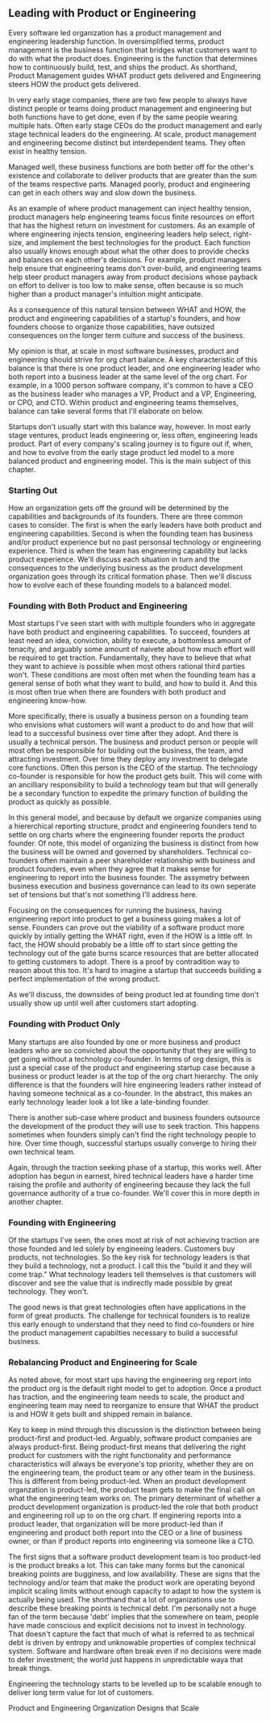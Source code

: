 ## Leading with Product or Engineering

Every software led organization has a product management and engineering leadership function. In oversimplified terms, product management is the business function that bridges what customers want to do with what the product does. Engineering is the function that determines how to continuously build, test, and ships the product. As shorthand, Product Management guides WHAT product gets delivered and Engineering steers HOW the product gets delivered. 

In very early stage companies, there are two few people to always have distinct people or teams doing product management and engineering but both functions have to get done, even if by the same people wearing multiple hats. Often early stage CEOs do the product management and early stage technical leaders do the engineering. At scale, product management and engineering become distinct but interdependent teams. They often exist in healthy tension.

Managed well, these business functions are both better off for the other's existence and collaborate to deliver products that are greater than the sum of the teams respective parts. Managed poorly, product and engineering can get in each others way and slow down the business. 

As an example of where product management can inject healthy tension, product managers help engineering teams focus finite resources on effort that has the highest return on investment for customers. As an example of where engineering injects tension, engineering leaders help select, right-size, and implement the best technologies for the product. Each function also usually knows enough about what the other does to provide checks and balances on each other's decisions. For example, product managers help ensure that engineering teams don't over-build, and engineering teams help steer product managers away from product decisions whose payback on effort to deliver is too low to make sense, often because is so much higher than a product manager's intuition might anticipate.

As a consequence of this natural tension between WHAT and HOW, the product and engineering capabilities of a startup's founders, and how founders choose to organize those capabilities, have outsized consequences on the longer term culture and success of the business. 

My opinion is that, at scale in most software businesses, product and engineering should strive for org chart balance. A key characteristic of this balance is that there is one product leader, and one engineering leader who both report into a business leader at the same level of the org chart.  For example, in a 1000 person software company, it's common to have a CEO as the business leader who manages a VP, Product and a VP, Engineering, or CPO, and CTO. Within product and engineering teams themselves, balance can take several forms that I'll elaborate on below.

Startups don't usually start with this balance way, however. In most early stage ventures, product leads engineering or, less often, engineering leads product. Part of every company's scaling journey is to figure out if, when, and how to evolve from the early stage product led model to a more balanced product and engineering model. This is the main subject of this chapter.

### Starting Out
How an organization gets off the ground will be determined by the capabilities and backgrounds of its founders. There are three common cases to consider. The first is when the early leaders have both product and engineering capabilities. Second is when the founding team has business and/or product experience but no past personsal technology or engineering experience. Third is when the team has engineering capability but lacks product experience. We'll discuss each situation in turn and the consequences to the underlying business as the product development organization goes through its critical formation phase. Then we'll discuss how to evolve each of these founding models to a balanced model.

### Founding with Both Product and Engineering
Most startups I've seen start with with multiple founders who in aggregate have both product and engineering capabilities. To succeed, founders at least need an idea, conviction, ability to execute, a bottomless amount of tenacity, and arguably some amount of naivete about how much effort will be required to get traction. Fundamentally, they have to believe that what they want to achieve is possible when most others rational third parties won't. These conditions are most often met when the founding team has a general sense of both what they want to build, and how to build it. And this is most often true when there are founders with both product and engineering know-how.

More specifically, there is usually a business person on a founding team who envisions what customers will want a product to do and how that will lead to a successful business over time after they adopt. And there is usually a technical person. The business and product person or people will most often be responsible for building out the business, the team, amd attracting investment. Over time they deploy any investment to delegate core functions. Often this person is the CEO of the startup. The technology co-founder is responsible for how the product gets built. This will come with an ancilliary responsibility to build a technology team but that will generally be a secondary function to expedite the primary function of building the product as quickly as possible.

In this general model, and because by default we organize companies using a hiererchical reporting structure, prodct and engineering founders tend to settle on org charts where the engineering founder reports the product founder. Of note, this model of organizing the business is distinct from how the business will be owned and governed by shareholders. Technical co-founders often maintain a peer shareholder relationship with business and product founders, even when they agree that it makes sense for engineering to report into the business founder. The assymetry between business execution and business governance can lead to its own seperate set of tensions but that's not something I'll address here.

Focusing on the consequences for running the business, having engineering report into product to get a business going makes a lot of sense. Founders can prove out the viability of a software product more quickly by intially getting the WHAT right, even if the HOW is a little off. In fact, the HOW should probably be a little off to start since getting the technology out of the gate burns scarce resources that are better allocated to getting customers to adopt. There is a proof by contradition way to reason about this too. It's hard to imagine a startup that succeeds building a perfect implementation of the wrong product.

As we'll discuss, the downsides of being product led at founding time don't usually show up until well after customers start adopting.

### Founding with Product Only

Many startups are also founded by one or more business and product leaders who are so convicted about the opportunity that they are willing to get going without a technology co-founder. In terms of org design, this is just a special case of the product and engineering startup case because a business or product leader is at the top of the org chart hierarchy. The only difference is that the founders will hire engineering leaders rather instead of having someone technical as a co-founder. In the abstract, this makes an early technology leader look a lot like a late-binding founder.

There is another sub-case where product and business founders outsource the development of the product they will use to seek traction. This happens sometimes when founders simply can't find the right technology people to hire. Over time though, successful startups usually converge to hiring their own technical team.

Again, through the traction seeking phase of a startup, this works well. After adoption has begun in earnest, hired technical leaders have a harder time raising the profile and authority of engineering because they lack the full governance authority of a true co-founder. We'll cover this in more depth in another chapter.

### Founding with Engineering
Of the startups I've seen, the ones most at risk of not achieving traction are those founded and led solely by engineeing leaders. Customers buy products, not technologies. So the key risk for technology leaders is that they build a technology, not a product. I call this the "build it and they will come trap." What technology leaders tell themselves is that customers will discover and see the value that is indirectly made possible by great technology. They won't.

The good news is that great technologies often have applications in the form of great products. The challenge for technical founders is to realize this early enough to understand that they need to find co-founders or hire the product management capabilties necessary to build a successful business.

### Rebalancing Product and Engineering for Scale
As noted above, for most start ups having the engineering org report into the product org is the default right model to get to adoption. Once a product has traction, and the engineering team needs to scale, the product and engineering team may need to reorganize to ensure that WHAT the product is and HOW it gets built and shipped remain in balance. 

Key to keep in mind through this discussion is the distinction between being product-first and product-led. Arguably, software product companies are always product-first. Being product-first means that delivering the right product for customers with the right functionality and performance characteristics will always be everyone's top priority, whether they are on the engineering team, the product team or any other team in the business. This is different from being product-led. When an product development organzation is product-led, the product team gets to make the final call on what the engineering team works on. The primary determinant of whether a product development organization is product-led the role that both product and engineering roll up to on the org chart. If enginering reports into a product leader, that organization will be more product-led than if engineering and product both report into the CEO or a line of business owner, or than if product reports into engineering via someone like a CTO.

The first signs that a software product development team is too product-led is the product breaks a lot. This can take many forms but the canonical breaking points are bugginess, and low availability. These are signs that the technology and/or team that make the product work are operating beyond implicit scaling limits without enough capacity to adapt to how the system is actually being used. The shorthand that a lot of organizations use to describe these breaking points is technical debt. I'm personally not a huge fan of the term because 'debt' implies that the somewhere on team, people have made conscious and explicit decisions not to invest in technology. That doesn't capture the fact that much of what is referred to as technical debt is driven by entropy and unknowable properties of complex technical system. Software and hardware often break even if no decisions were made to defer investment; the world just happens in unpredictable waya that break things. 

Engineering the technology starts to be levelled up to be scalable enough to deliver long term value for lot of customers. 

Product and Engineering Organization Designs that Scale

